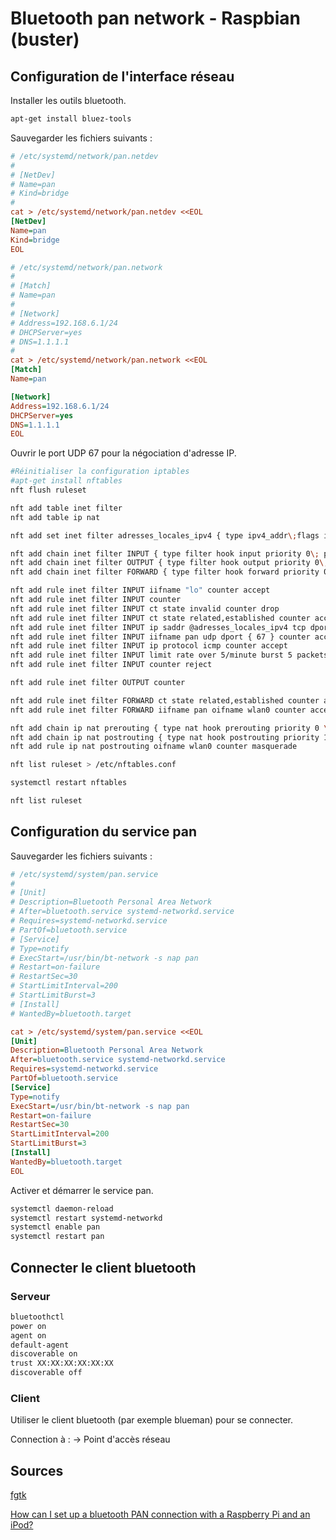 # Bluetooth pan network - Raspbian (buster)

## Configuration de l'interface réseau

Installer les outils bluetooth.

```bash
apt-get install bluez-tools
```

Sauvegarder les fichiers suivants :

```ini
# /etc/systemd/network/pan.netdev
#
# [NetDev]
# Name=pan
# Kind=bridge
#
cat > /etc/systemd/network/pan.netdev <<EOL
[NetDev]
Name=pan
Kind=bridge
EOL
```

```ini
# /etc/systemd/network/pan.network
#
# [Match]
# Name=pan
#
# [Network]
# Address=192.168.6.1/24 
# DHCPServer=yes
# DNS=1.1.1.1
#
cat > /etc/systemd/network/pan.network <<EOL
[Match]
Name=pan

[Network]
Address=192.168.6.1/24 
DHCPServer=yes
DNS=1.1.1.1
EOL
```

Ouvrir le port UDP 67 pour la négociation d'adresse IP.

```bash
#Réinitialiser la configuration iptables
#apt-get install nftables
nft flush ruleset

nft add table inet filter
nft add table ip nat

nft add set inet filter adresses_locales_ipv4 { type ipv4_addr\;flags interval\; elements={10.0.0.0/8, 169.254.0.0/16, 172.16.0.0/12, 192.168.0.0/16} \; }

nft add chain inet filter INPUT { type filter hook input priority 0\; policy drop\; }
nft add chain inet filter OUTPUT { type filter hook output priority 0\; policy accept\; }
nft add chain inet filter FORWARD { type filter hook forward priority 0\; policy drop\; }

nft add rule inet filter INPUT iifname "lo" counter accept
nft add rule inet filter INPUT counter
nft add rule inet filter INPUT ct state invalid counter drop
nft add rule inet filter INPUT ct state related,established counter accept
nft add rule inet filter INPUT ip saddr @adresses_locales_ipv4 tcp dport 22 counter limit rate 1/minute accept
nft add rule inet filter INPUT iifname pan udp dport { 67 } counter accept
nft add rule inet filter INPUT ip protocol icmp counter accept
nft add rule inet filter INPUT limit rate over 5/minute burst 5 packets counter log prefix \"inettables paquet rejeté: \" level debug
nft add rule inet filter INPUT counter reject

nft add rule inet filter OUTPUT counter

nft add rule inet filter FORWARD ct state related,established counter accept
nft add rule inet filter FORWARD iifname pan oifname wlan0 counter accept

nft add chain ip nat prerouting { type nat hook prerouting priority 0 \; }
nft add chain ip nat postrouting { type nat hook postrouting priority 100 \; }
nft add rule ip nat postrouting oifname wlan0 counter masquerade

nft list ruleset > /etc/nftables.conf

systemctl restart nftables

nft list ruleset
```

## Configuration du service pan

Sauvegarder les fichiers suivants :

```ini
# /etc/systemd/system/pan.service
#
# [Unit]
# Description=Bluetooth Personal Area Network
# After=bluetooth.service systemd-networkd.service
# Requires=systemd-networkd.service
# PartOf=bluetooth.service
# [Service]
# Type=notify
# ExecStart=/usr/bin/bt-network -s nap pan
# Restart=on-failure
# RestartSec=30
# StartLimitInterval=200
# StartLimitBurst=3
# [Install]
# WantedBy=bluetooth.target

cat > /etc/systemd/system/pan.service <<EOL
[Unit]
Description=Bluetooth Personal Area Network
After=bluetooth.service systemd-networkd.service
Requires=systemd-networkd.service
PartOf=bluetooth.service
[Service]
Type=notify
ExecStart=/usr/bin/bt-network -s nap pan
Restart=on-failure
RestartSec=30
StartLimitInterval=200
StartLimitBurst=3
[Install]
WantedBy=bluetooth.target
EOL
```

Activer et démarrer le service pan.

```bash
systemctl daemon-reload
systemctl restart systemd-networkd
systemctl enable pan
systemctl restart pan
```

## Connecter le client bluetooth

### Serveur

```bash
bluetoothctl
power on 
agent on 
default-agent
discoverable on 
trust XX:XX:XX:XX:XX:XX
discoverable off
```

### Client

Utiliser le client bluetooth (par exemple blueman) pour se connecter.

Connection à : &#8594; Point d'accès réseau

## Sources

[fgtk](https://github.com/mk-fg/fgtk/blob/master/bt-pan)

[How can I set up a bluetooth PAN connection with a Raspberry Pi and an iPod?](https://raspberrypi.stackexchange.com/questions/29504/how-can-i-set-up-a-bluetooth-pan-connection-with-a-raspberry-pi-and-an-ipod)
